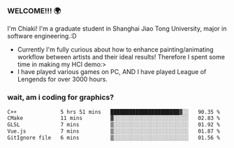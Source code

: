 ### WELCOME!!! 🌍

I'm Chiaki! I'm a graduate student in Shanghai Jiao Tong University, major in software engineering.:D

-  Currently I'm fully curious about how to enhance painting/animating workflow between artists and their ideal results! Therefore I spent some time in making my HCI demo:>
-  I have played various games on PC, AND I have played League of Lengends for over 3000 hours.


### wait, am i coding for graphics?
<!--START_SECTION:waka-->

```txt
C++              5 hrs 51 mins   ██████████████████████▓░░   90.35 %
CMake            11 mins         ▓░░░░░░░░░░░░░░░░░░░░░░░░   02.83 %
GLSL             7 mins          ▒░░░░░░░░░░░░░░░░░░░░░░░░   01.92 %
Vue.js           7 mins          ▒░░░░░░░░░░░░░░░░░░░░░░░░   01.87 %
GitIgnore file   6 mins          ▒░░░░░░░░░░░░░░░░░░░░░░░░   01.56 %
```

<!--END_SECTION:waka-->

<!--
**Chiaki-meow/Chiaki-meow** is a ✨ _special_ ✨ repository because its `README.md` (this file) appears on your GitHub profile.

Here are some ideas to get you started:

- 🔭 I’m currently working on ...
- 🌱 I’m currently learning ...
- 👯 I’m looking to collaborate on ...
- 🤔 I’m looking for help with ...
- 💬 Ask me about ...
- 📫 How to reach me: ...
- 😄 Pronouns: ...
- ⚡ Fun fact: ...
-->
